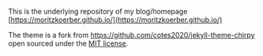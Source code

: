 This is the underlying repository of my blog/homepage [https://moritzkoerber.github.io/](https://moritzkoerber.github.io/)


The theme is a fork from https://github.com/cotes2020/jekyll-theme-chirpy open sourced under the [MIT license](LICENSE.md).
